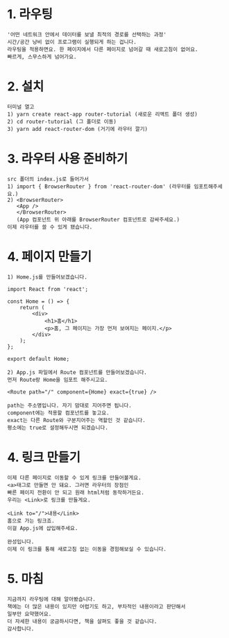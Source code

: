 # 1. 라우팅
    '어떤 네트워크 안에서 데이터를 보낼 최적의 경로를 선택하는 과정'
    시간/공간 낭비 없이 프로그램이 실행되게 하는 겁니다. 
    라우팅을 적용하면요. 한 페이지에서 다른 페이지로 넘어갈 때 새로고침이 없어요.
    빠르게, 스무스하게 넘어가요.
    
# 2. 설치
    터미널 열고
    1) yarn create react-app router-tutorial (새로운 리액트 폴더 생성)
    2) cd router-tutorial (그 폴더로 이동)
    3) yarn add react-router-dom (거기에 라우터 깔기)

# 3. 라우터 사용 준비하기
    src 폴더의 index.js로 들어가서
    1) import { BrowserRouter } from 'react-router-dom' (라우터를 임포트해주세요.)
    2) <BrowserRouter> 
       <App /> 
       </BrowserRouter> 
       (App 컴포넌트 위 아래를 BrowserRouter 컴포넌트로 감싸주세요.)
    이제 라우터를 쓸 수 있게 됐습니다.
    
#  4. 페이지 만들기
    1) Home.js를 만들어보겠습니다.
    
    import React from 'react';

    const Home = () => {
        return (
            <div>
                <h1>홈</h1>
                <p>홈, 그 페이지는 가장 먼저 보여지는 페이지.</p>
            </div>
        );
    };

    export default Home;
    
    2) App.js 파일에서 Route 컴포넌트를 만들어보겠습니다.
    먼저 Route랑 Home을 임포트 해주시고요.
    
    <Route path="/" component={Home} exact={true} />
    
    path는 주소명입니다. 자기 맘대로 지어주면 됩니다.
    component에는 적용할 컴포넌트를 놓고요.
    exact는 다른 Route와 구분지어주는 역할인 것 같습니다. 
    평소에는 true로 설정해두시면 되겠습니다. 
    
# 4. 링크 만들기
    
    이제 다른 페이지로 이동할 수 있게 링크를 만들어볼게요.
    <a>태그로 만들면 안 돼요. 그러면 라우터의 장점인 
    빠른 페이지 전환이 안 되고 원래 html처럼 동작하거든요. 
    우리는 <Link>로 링크를 만들게요.
    
    <Link to="/">내용</Link>
    홈으로 가는 링크죠.
    이걸 App.js에 삽입해주세요.
    
    완성입니다.
    이제 이 링크를 통해 새로고침 없는 이동을 경험해보실 수 있습니다.
    
# 5. 마침
    지금까지 라우팅에 대해 알아봤습니다.
    책에는 더 많은 내용이 있지만 어렵기도 하고, 부차적인 내용이라고 판단해서
    일부만 요약했어요.
    더 자세한 내용이 궁금하시다면, 책을 살펴도 좋을 것 같습니다.
    감사합니다.
    
